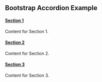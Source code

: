 <html>
<html lang="en">
<head>
    <meta charset="UTF-8">
    <meta name="viewport" content="width=device-width, initial-scale=1.0">
    <title>Bootstrap Accordion Example</title>
    <!-- Include Bootstrap and jQuery -->
    <link rel="stylesheet" href="https://maxcdn.bootstrapcdn.com/bootstrap/3.3.7/css/bootstrap.min.css">
    <script src="https://ajax.googleapis.com/ajax/libs/jquery/3.5.1/jquery.min.js"></script>
    <script src="https://maxcdn.bootstrapcdn.com/bootstrap/3.3.7/js/bootstrap.min.js"></script>
</head>
<body>

<div class="container">
    <h2>Bootstrap Accordion Example</h2>
    <div class="panel-group" id="accordion">
        <div class="panel panel-default">
            <div class="panel-heading">
                <h4 class="panel-title">
                    <a data-toggle="collapse" data-parent="#accordion" href="#collapse1">Section 1</a>
                </h4>
            </div>
            <div id="collapse1" class="panel-collapse collapse in">
                <div class="panel-body">Content for Section 1.</div>
            </div>
        </div>
        <div class="panel panel-default">
            <div class="panel-heading">
                <h4 class="panel-title">
                    <a data-toggle="collapse" data-parent="#accordion" href="#collapse2">Section 2</a>
                </h4>
            </div>
            <div id="collapse2" class="panel-collapse collapse">
                <div class="panel-body">Content for Section 2.</div>
            </div>
        </div>
        <div class="panel panel-default">
            <div class="panel-heading">
                <h4 class="panel-title">
                    <a data-toggle="collapse" data-parent="#accordion" href="#collapse3">Section 3</a>
                </h4>
            </div>
            <div id="collapse3" class="panel-collapse collapse">
                <div class="panel-body">Content for Section 3.</div>
            </div>
        </div>
    </div>
</div>

</body>
</html>
